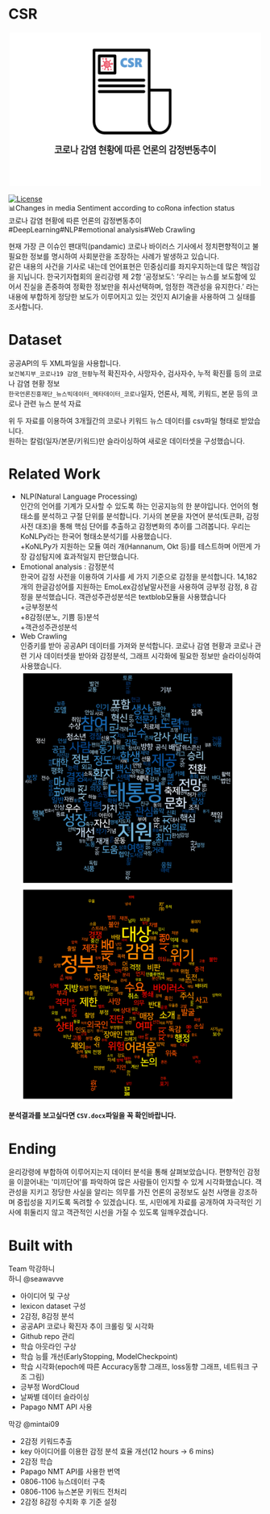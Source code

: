 # CSR
<p align="center"><img src="TitleImg.png" width="500"></p>  
  
[![License](https://img.shields.io/badge/License-Apache%202.0-blue.svg)](https://opensource.org/licenses/Apache-2.0)  
:bar_chart:Changes in media Sentiment according to coRona infection status      
코로나 감염 현황에 따른 언론의 감정변동추이    
\#DeepLearning\#NLP\#emotional analysis\#Web Crawling    

 

현재 가장 큰 이슈인 팬대믹(pandamic) 코로나 바이러스 기사에서 정치편향적이고 불필요한 정보를 명시하여 사회분란을 조장하는 사례가 발생하고 있습니다.   
같은 내용의 사건을 기사로 내는데 언어표현은 민중심리를 좌지우지하는데 많은 책임감을 지닙니다. 한국기자협회의 윤리강령 제 2항 ‘공정보도’: ‘우리는 뉴스를 보도함에 있어서 진실을 존중하여 정확한 정보만을 취사선택하며, 엄정한 객관성을 유지한다.’ 라는 내용에 부합하게 정당한 보도가 이루어지고 있는 것인지 AI기술을 사용하여 그 실태를 조사합니다.    



# Dataset
공공API의 두 XML파일을 사용합니다.  
`보건복지부_코로나19 감염_현황`누적 확진자수, 사망자수, 검사자수, 누적 확진률 등의 코로나 감염 현황 정보  
`한국언론진흥재단_뉴스빅데이터_메타데이터_코로나`일자, 언론사, 제목, 키워드, 본문 등의 코로나 관련 뉴스 분석 자료

위 두 자료를 이용하여 3개월간의 코로나 키워드 뉴스 데이터를 csv파일 형태로 받았습니다.  
원하는 칼럼(일자/본문/키워드)만 슬라이싱하여 새로운 데이터셋을 구성했습니다.  

# Related Work  

+ NLP(Natural Language Processing)  
인간의 언어를 기계가 모사할 수 있도록 하는 인공지능의 한 분야입니다. 언어의 형태소를 분석하고 구절 단위를 분석합니다. 기사의 본문을 자연어 분석(토큰화, 감정사전 대조)을 통해 핵심 단어를 추출하고 감정변화의 추이를 그려봅니다. 우리는 KoNLPy라는 한국어 형태소분석기를 사용했습니다.     
+KoNLPy가 지원하는 모듈 여러 개(Hannanum, Okt 등)를 테스트하며 어떤게 가장 감성탐지에 효과적일지 판단했습니다. 
+ Emotional analysis : 감정분석  
한국어 감정 사전을 이용하여 기사를 세 가지 기준으로 감정을 분석합니다. 14,182개의 한글감성어를 지원하는 EmoLex감성낱말사전을 사용하여 긍부정 감정, 8 감정을 분석했습니다. 객관성주관성분석은 textblob모듈을 사용했습니다  
+긍부정분석  
+8감정(분노, 기쁨 등)분석  
+객관성주관성분석   
+ Web Crawling    
 인증키를 받아 공공API 데이터를 가져와 분석합니다. 코로나 감염 현황과 코로나 관련 기사 데이터셋을 받아와 감정분석, 그래프 시각화에 필요한 정보만 슬라이싱하여 사용했습니다.  
<img src="pos_keyWordCloud.png" width="425"/> <img src="neg_keyWordCloud.png" width="425"/>   

**분석결과를 보고싶다면 `CSV.docx`파일을 꼭 확인바랍니다.**  

# Ending  
윤리강령에 부합하여 이루어지는지 데이터 분석을 통해 살펴보았습니다. 편향적인 감정을 이끌어내는 '미끼단어'를 파악하여 많은 사람들이 인지할 수 있게 시각화했습니다. 객관성을 지키고 정당한 사실을 알리는 의무를 가진 언론의 공정보도 실천 사명을 강조하며 중립성을 지키도록 독려할 수 있겠습니다. 또, 시민에게 자료를 공개하여 자극적인 기사에 휘둘리지 않고 객관적인 시선을 가질 수 있도록 일깨우겠습니다.  

# Built with
Team 막강하니   
하니 @seawavve  
 - 아이디어 및 구상  
 - lexicon dataset 구성  
 - 2감정, 8감정 분석    
 - 공공API 코로나 확진자 추이 크롤링 및 시각화
 - Github repo 관리
 - 학습 아웃라인 구상
 - 학습 능률 개선(EarlyStopping, ModelCheckpoint)
 - 학습 시각화(epoch에 따른 Accuracy동향 그래프, loss동향 그래프, 네트워크 구조 그림)
 - 긍부정 WordCloud
 - 날짜별 데이터 슬라이싱 
 -	Papago NMT API 사용  
 
막강 @mintai09
 - 2감정 키워드추출
 - key 아이디어를 이용한 감정 분석 효율 개선(12 hours -> 6 mins)
 - 2감정 학습
 -	Papago NMT API를 사용한 번역
 - 0806-1106 뉴스데이터 구축
 - 0806-1106 뉴스본문 키워드 전처리
 - 2감정 8감정 수치화 후 기준 설정

